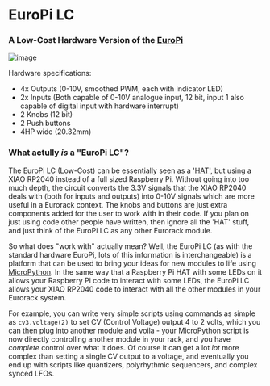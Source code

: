 # EuroPi LC
### A Low-Cost Hardware Version of the [EuroPi](https://github.com/Allen-Synthesis/EuroPi)  

  
![image](https://github.com/roryjamesallen/EuroPi-LC/assets/79809962/0d97c842-1ffb-4455-b70e-bad94a6618d9)

Hardware specifications:
- 4x Outputs (0-10V, smoothed PWM, each with indicator LED)
- 2x Inputs (Both capable of 0-10V analogue input, 12 bit, input 1 also capable of digital input with hardware interrupt)
- 2 Knobs (12 bit)
- 2 Push buttons
- 4HP wide (20.32mm)

### What actully *is* a "EuroPi LC"?
The EuroPi LC (Low-Cost) can be essentially seen as a '[HAT](https://www.raspberrypi.com/news/introducing-raspberry-pi-hats/)', but using a XIAO RP2040 instead of a full sized Raspberry Pi. Without going into too much depth, the circuit converts the 3.3V signals that the XIAO RP2040 deals with (both for inputs and outputs) into 0-10V signals which are more useful in a Eurorack context. The knobs and buttons are just extra components added for the user to work with in their code. If you plan on just using code other people have written, then ignore all the 'HAT' stuff, and just think of the EuroPi LC as any other Eurorack module.  
  
So what does "work with" actually mean? Well, the EuroPi LC (as with the standard hardware EuroPi, lots of this information is interchangeable) is a platform that can be used to bring your ideas for new modules to life using [MicroPython](https://micropython.org/). In the same way that a Raspberry Pi HAT with some LEDs on it allows your Raspberry Pi code to interact with some LEDs, the EuroPi LC allows your XIAO RP2040 code to interact with all the other modules in your Eurorack system.  
  
For example, you can write very simple scripts using commands as simple as `cv3.voltage(2)` to set CV (Control Voltage) output 4 to 2 volts, which you can then plug into another module and voila - your MicroPython script is now directly controlling another module in your rack, and you have *complete* control over what it does. Of course it can get a lot *lot* more complex than setting a single CV output to a voltage, and eventually you end up with scripts like quantizers, polyrhythmic sequencers, and complex synced LFOs.
